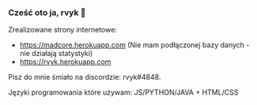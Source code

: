 ### Cześć oto ja, rvyk 👋

Zrealizowane strony internetowe:
- https://madcore.herokuapp.com (Nie mam podłączonej bazy danych - nie działają statystyki)
- https://rvyk.herokuapp.com

Pisz do mnie śmiało na discordzie: rvyk#4848.

Języki programowania które używam: JS/PYTHON/JAVA + HTML/CSS
